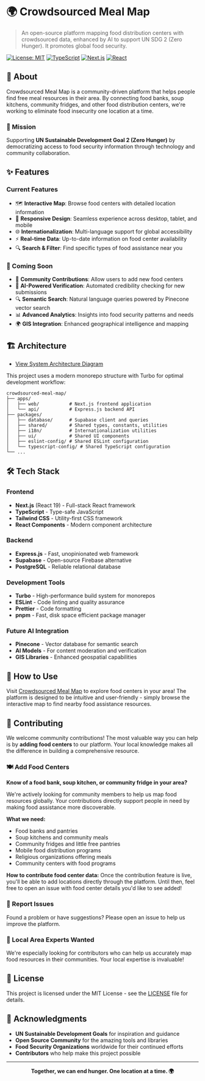 # 🌍 Crowdsourced Meal Map

> An open-source platform mapping food distribution centers with crowdsourced data, enhanced by AI to support UN SDG 2 (Zero Hunger). It promotes global food security.

[![License: MIT](https://img.shields.io/badge/License-MIT-yellow.svg)](https://opensource.org/licenses/MIT)
[![TypeScript](https://img.shields.io/badge/TypeScript-007ACC?style=flat&logo=typescript&logoColor=white)](https://www.typescriptlang.org/)
[![Next.js](https://img.shields.io/badge/Next.js-000000?style=flat&logo=next.js&logoColor=white)](https://nextjs.org/)
[![React](https://img.shields.io/badge/React-20232A?style=flat&logo=react&logoColor=61DAFB)](https://reactjs.org/)

## 📖 About

Crowdsourced Meal Map is a community-driven platform that helps people find free meal resources in their area. By connecting food banks, soup kitchens, community fridges, and other food distribution centers, we're working to eliminate food insecurity one location at a time.

### 🎯 Mission
Supporting **UN Sustainable Development Goal 2 (Zero Hunger)** by democratizing access to food security information through technology and community collaboration.

## ✨ Features

### Current Features
- 🗺️ **Interactive Map**: Browse food centers with detailed location information
- 📱 **Responsive Design**: Seamless experience across desktop, tablet, and mobile
- 🌐 **Internationalization**: Multi-language support for global accessibility
- ⚡ **Real-time Data**: Up-to-date information on food center availability
- 🔍 **Search & Filter**: Find specific types of food assistance near you

### 🚧 Coming Soon
- 👥 **Community Contributions**: Allow users to add new food centers
- 🤖 **AI-Powered Verification**: Automated credibility checking for new submissions
- 🔍 **Semantic Search**: Natural language queries powered by Pinecone vector search
- 📊 **Advanced Analytics**: Insights into food security patterns and needs
- 🌍 **GIS Integration**: Enhanced geographical intelligence and mapping

## 🏗️ Architecture
  - [View System Architecture Diagram](docs/system-architecture.md)

This project uses a modern monorepo structure with Turbo for optimal development workflow:

```
crowdsourced-meal-map/
├── apps/
│   ├── web/           # Next.js frontend application
│   └── api/           # Express.js backend API
├── packages/
│   ├── database/      # Supabase client and queries
│   ├── shared/        # Shared types, constants, utilities
│   ├── i18n/          # Internationalization utilities
│   ├── ui/            # Shared UI components
│   ├── eslint-config/ # Shared ESLint configuration
│   └── typescript-config/ # Shared TypeScript configuration
└── ...
```

## 🛠️ Tech Stack

### Frontend
- **Next.js** (React 19) - Full-stack React framework
- **TypeScript** - Type-safe JavaScript
- **Tailwind CSS** - Utility-first CSS framework
- **React Components** - Modern component architecture

### Backend
- **Express.js** - Fast, unopinionated web framework
- **Supabase** - Open-source Firebase alternative
- **PostgreSQL** - Reliable relational database

### Development Tools
- **Turbo** - High-performance build system for monorepos
- **ESLint** - Code linting and quality assurance
- **Prettier** - Code formatting
- **pnpm** - Fast, disk space efficient package manager

### Future AI Integration
- **Pinecone** - Vector database for semantic search
- **AI Models** - For content moderation and verification
- **GIS Libraries** - Enhanced geospatial capabilities

## 🚀 How to Use

Visit [Crowdsourced Meal Map](https://github.com/hari2309s/crowdsourced-meal-map) to explore food centers in your area! The platform is designed to be intuitive and user-friendly - simply browse the interactive map to find nearby food assistance resources.

## 🤝 Contributing

We welcome community contributions! The most valuable way you can help is by **adding food centers** to our platform. Your local knowledge makes all the difference in building a comprehensive resource.

### 🍽️ Add Food Centers

**Know of a food bank, soup kitchen, or community fridge in your area?**

We're actively looking for community members to help us map food resources globally. Your contributions directly support people in need by making food assistance more discoverable.

**What we need:**
- Food banks and pantries
- Soup kitchens and community meals
- Community fridges and little free pantries
- Mobile food distribution programs
- Religious organizations offering meals
- Community centers with food programs

**How to contribute food center data:**
Once the contribution feature is live, you'll be able to add locations directly through the platform. Until then, feel free to open an issue with food center details you'd like to see added!

### 🐛 Report Issues

Found a problem or have suggestions? Please open an issue to help us improve the platform.

### 📍 Local Area Experts Wanted

We're especially looking for contributors who can help us accurately map food resources in their communities. Your local expertise is invaluable!

## 📄 License

This project is licensed under the MIT License - see the [LICENSE](LICENSE) file for details.

## 🙏 Acknowledgments

- **UN Sustainable Development Goals** for inspiration and guidance
- **Open Source Community** for the amazing tools and libraries
- **Food Security Organizations** worldwide for their continued efforts
- **Contributors** who help make this project possible

---

<div align="center">
  <strong>Together, we can end hunger. One location at a time. 🌍</strong>
</div>
